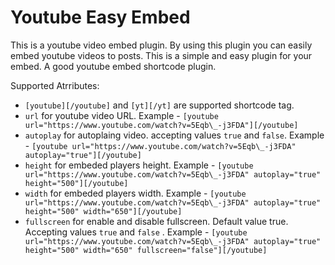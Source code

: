 # Youtube Easy Embed

This is a youtube video embed plugin. By using this plugin you can easily embed youtube videos to posts. This is a simple and easy plugin for your embed. A good youtube embed shortcode plugin.

Supported Atrributes:

- `[youtube][/youtube]` and `[yt][/yt]` are supported shortcode tag.
- `url` for youtube video URL. Example - `[youtube url="https://www.youtube.com/watch?v=5Eqb\_-j3FDA"][/youtube]`
- `autoplay` for autoplaing video. accepting values `true` and `false`. Example - `[youtube url="https://www.youtube.com/watch?v=5Eqb\_-j3FDA" autoplay="true"][/youtube]`
- `height` for embeded players height. Example - `[youtube url="https://www.youtube.com/watch?v=5Eqb\_-j3FDA" autoplay="true" height="500"][/youtube]`
- `width` for embeded players width. Example - `[youtube url="https://www.youtube.com/watch?v=5Eqb\_-j3FDA" autoplay="true" height="500" width="650"][/youtube]`
- `fullscreen` for enable and disable fullscreen. Default value true. Accepting values `true` and `false` . Example - `[youtube url="https://www.youtube.com/watch?v=5Eqb\_-j3FDA" autoplay="true" height="500" width="650" fullscreen="false"][/youtube]`
